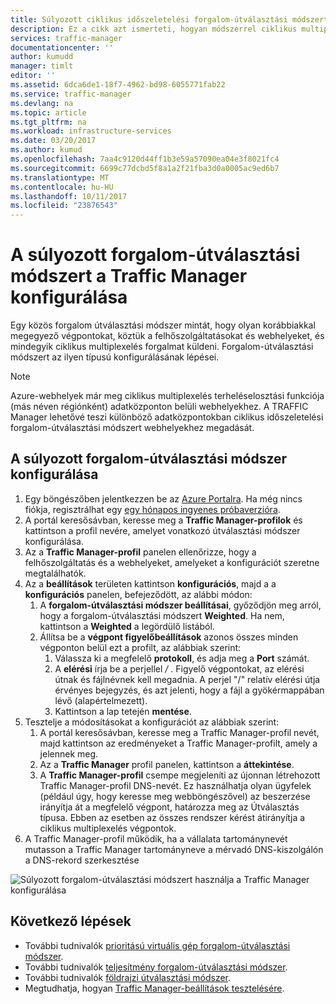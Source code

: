 ```yaml
---
title: Súlyozott ciklikus időszeletelési forgalom-útválasztási módszert használó Azure Traffic Manager konfigurálása |} Microsoft Docs
description: Ez a cikk azt ismerteti, hogyan módszerrel ciklikus multiplexelés a Traffic Manager forgalom
services: traffic-manager
documentationcenter: ''
author: kumudd
manager: timlt
editor: ''
ms.assetid: 6dca6de1-18f7-4962-bd98-6055771fab22
ms.service: traffic-manager
ms.devlang: na
ms.topic: article
ms.tgt_pltfrm: na
ms.workload: infrastructure-services
ms.date: 03/20/2017
ms.author: kumud
ms.openlocfilehash: 7aa4c9120d44ff1b3e59a57090ea04e3f8021fc4
ms.sourcegitcommit: 6699c77dcbd5f8a1a2f21fba3d0a0005ac9ed6b7
ms.translationtype: MT
ms.contentlocale: hu-HU
ms.lasthandoff: 10/11/2017
ms.locfileid: "23876543"
---
```

# <a name="configure-the-weighted-traffic-routing-method-in-traffic-manager"></a>A súlyozott forgalom-útválasztási módszert a Traffic Manager konfigurálása

Egy közös forgalom útválasztási módszer mintát, hogy olyan korábbiakkal megegyező végpontokat, köztük a felhőszolgáltatásokat és webhelyeket, és mindegyik ciklikus multiplexelés forgalmat küldeni. Forgalom-útválasztási módszert az ilyen típusú konfigurálásának lépései.

> [!NOTE]
> Azure-webhelyek már meg ciklikus multiplexelés terheléselosztási funkciója (más néven régiónként) adatközponton belüli webhelyekhez. A TRAFFIC Manager lehetővé teszi különböző adatközpontokban ciklikus időszeletelési forgalom-útválasztási módszert webhelyekhez megadását.

## <a name="to-configure-the-weighted-traffic-routing-method"></a>A súlyozott forgalom-útválasztási módszer konfigurálása

1. Egy böngészőben jelentkezzen be az [Azure Portalra](http://portal.azure.com). Ha még nincs fiókja, regisztrálhat egy [egy hónapos ingyenes próbaverzióra](https://azure.microsoft.com/free/). 
2. A portál keresősávban, keresse meg a **Traffic Manager-profilok** és kattintson a profil nevére, amelyet vonatkozó útválasztási módszer konfigurálása.
3. Az a **Traffic Manager-profil** panelen ellenőrizze, hogy a felhőszolgáltatás és a webhelyeket, amelyeket a konfigurációt szeretne megtalálhatók.
4. Az a **beállítások** területen kattintson **konfigurációs**, majd a a **konfigurációs** panelen, befejeződött, az alábbi módon:
    1. A **forgalom-útválasztási módszer beállításai**, győződjön meg arról, hogy a forgalom-útválasztási módszert **Weighted**. Ha nem, kattintson a **Weighted** a legördülő listából.
    2. Állítsa be a **végpont figyelőbeállítások** azonos összes minden végponton belül ezt a profilt, az alábbiak szerint:
        1. Válassza ki a megfelelő **protokoll**, és adja meg a **Port** számát. 
        2. A **elérési** írja be a perjellel  */* . Figyelő végpontokat, az elérési útnak és fájlnévnek kell megadnia. A perjel "/" relatív elérési útja érvényes bejegyzés, és azt jelenti, hogy a fájl a gyökérmappában lévő (alapértelmezett).
        3. Kattintson a lap tetején **mentése**.
5. Tesztelje a módosításokat a konfigurációt az alábbiak szerint:
    1.  A portál keresősávban, keresse meg a Traffic Manager-profil nevét, majd kattintson az eredményeket a Traffic Manager-profilt, amely a jelennek meg.
    2.  Az a **Traffic Manager** profil panelen, kattintson a **áttekintése**.
    3.  A **Traffic Manager-profil** csempe megjeleníti az újonnan létrehozott Traffic Manager-profil DNS-nevét. Ez használhatja olyan ügyfelek (például úgy, hogy keresse meg webböngészővel) az beszerzése irányítja át a megfelelő végpont, határozza meg az Útválasztás típusa. Ebben az esetben az összes rendszer kérést átirányítja a ciklikus multiplexelés végpontok.
6. A Traffic Manager-profil működik, ha a vállalata tartománynevét mutasson a Traffic Manager tartományneve a mérvadó DNS-kiszolgálón a DNS-rekord szerkesztése

![Súlyozott forgalom-útválasztási módszert használja a Traffic Manager konfigurálása][1]

## <a name="next-steps"></a>Következő lépések

- További tudnivalók [prioritású virtuális gép forgalom-útválasztási módszer](traffic-manager-configure-priority-routing-method.md).
- További tudnivalók [teljesítmény forgalom-útválasztási módszer](traffic-manager-configure-performance-routing-method.md).
- További tudnivalók [földrajzi útválasztási módszer](traffic-manager-configure-geographic-routing-method.md).
- Megtudhatja, hogyan [Traffic Manager-beállítások tesztelésére](traffic-manager-testing-settings.md).

<!--Image references-->
[1]: ./media/traffic-manager-weighted-routing-method/traffic-manager-weighted-routing-method.png
